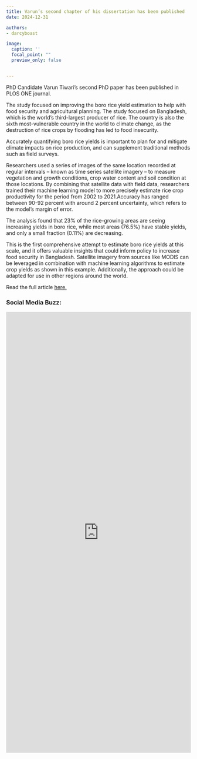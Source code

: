 ```yaml
---
title: Varun’s second chapter of his dissertation has been published
date: 2024-12-31

authors:
- darcyboast

image:
  caption: ''
  focal_point: ""
  preview_only: false


---
```


PhD Candidate Varun Tiwari’s second PhD paper has been published in PLOS ONE journal.

<!--more-->

The study focused on improving the boro rice yield estimation to help with food security and agricultural planning. The study focused on Bangladesh, which is the world’s third-largest producer of rice. The country is also the sixth most-vulnerable country in the world to climate change, as the destruction of rice crops by flooding has led to food insecurity.

Accurately quantifying boro rice yields is important to plan for and mitigate climate impacts on rice production, and can supplement traditional methods such as field surveys.

Researchers used a series of images of the same location recorded at regular intervals – known as time series satellite imagery – to measure vegetation and growth conditions, crop water content and soil condition at those locations. By combining that satellite data with field data, researchers trained their machine learning model to more precisely estimate rice crop productivity for the period from 2002 to 2021.Accuracy has ranged between 90-92 percent with around 2 percent uncertainty, which refers to the model’s margin of error.

The analysis found that 23% of the rice-growing areas are seeing increasing yields in boro rice, while most areas (76.5%) have stable yields, and only a small fraction (0.11%) are decreasing. 

This is the first comprehensive attempt to estimate boro rice yields at this scale, and it offers valuable insights that could inform policy to increase food security in Bangladesh. Satellite imagery from sources like MODIS can be leveraged in combination with machine learning algorithms to estimate crop yields as shown in this example. Additionally, the approach could be adapted for use in other regions around the world.

Read the full article <a href = 'https://journals.plos.org/plosone/article?id=10.1371/journal.pone.0309982'>here.</a>

### Social Media Buzz:
<iframe src="https://www.linkedin.com/embed/feed/update/urn:li:share:7273347123989925888" height="1198" width="504" frameborder="0" allowfullscreen="" title="Embedded post"></iframe>